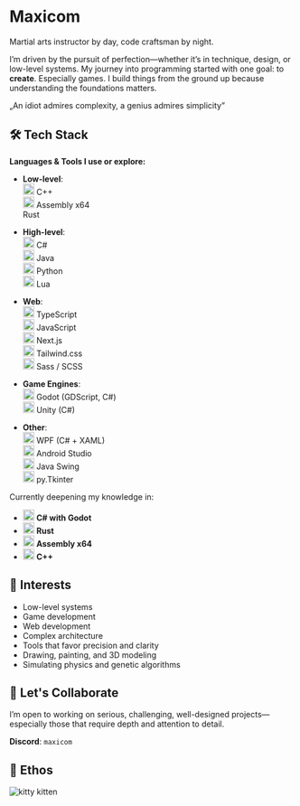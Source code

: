
# Maxicom

Martial arts instructor by day, code craftsman by night.

I’m driven by the pursuit of perfection—whether it’s in technique, design, or low-level systems. My journey into programming started with one goal: to **create**. Especially games. I build things from the ground up because understanding the foundations matters.

„An idiot admires complexity,
a genius admires simplicity”

## 🛠 Tech Stack

**Languages & Tools I use or explore:**


- **Low-level**:  
  <img src="https://cdn.jsdelivr.net/gh/devicons/devicon/icons/cplusplus/cplusplus-original.svg" width="20"/> C++  
  <img src="https://upload.wikimedia.org/wikipedia/commons/3/3b/X86_Assembly_Logo.svg" width="20"/> Assembly x64  
 Rust

- **High-level**:  
  <img src="https://cdn.jsdelivr.net/gh/devicons/devicon/icons/csharp/csharp-original.svg" width="20"/> C#  
  <img src="https://cdn.jsdelivr.net/gh/devicons/devicon/icons/java/java-original.svg" width="20"/> Java  
  <img src="https://cdn.jsdelivr.net/gh/devicons/devicon/icons/python/python-original.svg" width="20"/> Python  
  <img src="https://cdn.jsdelivr.net/gh/devicons/devicon/icons/lua/lua-original.svg" width="20"/> Lua  

- **Web**:  
  <img src="https://cdn.jsdelivr.net/gh/devicons/devicon/icons/typescript/typescript-original.svg" width="20"/> TypeScript  
  <img src="https://cdn.jsdelivr.net/gh/devicons/devicon/icons/javascript/javascript-original.svg" width="20"/> JavaScript  
  <img src="https://cdn.jsdelivr.net/gh/devicons/devicon/icons/nextjs/nextjs-original.svg" width="20"/> Next.js  
  <img src="https://cdn.jsdelivr.net/gh/devicons/devicon/icons/tailwindcss/tailwindcss-plain.svg" width="20"/> Tailwind.css  
  <img src="https://cdn.jsdelivr.net/gh/devicons/devicon/icons/sass/sass-original.svg" width="20"/> Sass / SCSS  

- **Game Engines**:  
  <img src="https://cdn.jsdelivr.net/gh/devicons/devicon/icons/godot/godot-original.svg" width="20"/> Godot (GDScript, C#)  
  <img src="https://cdn.jsdelivr.net/gh/devicons/devicon/icons/unity/unity-original.svg" width="20"/> Unity (C#)

- **Other**:  
  <img src="https://upload.wikimedia.org/wikipedia/commons/0/0e/Microsoft_.NET_logo.png" width="20"/> WPF (C# + XAML)  
  <img src="https://cdn.jsdelivr.net/gh/devicons/devicon/icons/androidstudio/androidstudio-original.svg" width="20"/> Android Studio  
  <img src="https://cdn.jsdelivr.net/gh/devicons/devicon/icons/java/java-original.svg" width="20"/> Java Swing  
  <img src="https://upload.wikimedia.org/wikipedia/commons/c/c3/Python-logo-notext.svg" width="20"/> py.Tkinter  

Currently deepening my knowledge in:  
- <img src="https://cdn.jsdelivr.net/gh/devicons/devicon/icons/godot/godot-original.svg" width="20"/> **C# with Godot**  
- <img src="https://cdn.jsdelivr.net/gh/devicons/devicon/icons/rust/rust-plain.svg" width="20"/> **Rust**  
- <img src="https://upload.wikimedia.org/wikipedia/commons/3/3b/X86_Assembly_Logo.svg" width="20"/> **Assembly x64**  
- <img src="https://cdn.jsdelivr.net/gh/devicons/devicon/icons/cplusplus/cplusplus-original.svg" width="20"/> **C++**





## 🎯 Interests

- Low-level systems  
- Game development  
- Web development  
- Complex architecture
- Tools that favor precision and clarity  
- Drawing, painting, and 3D modeling  
- Simulating physics and genetic algorithms

## 🤝 Let's Collaborate

I’m open to working on serious, challenging, well-designed projects—especially those that require depth and attention to detail.

**Discord**: `maxicom`

## 🧠 Ethos


![kitty kitten](https://cdn.discordapp.com/attachments/795084091187396609/1383936380396109836/Screenshot_20250616_002851_Instagram.jpg?ex=68509ab1&is=684f4931&hm=b6f6b179b6cd9bebd6517f59f3d58e80fe12e322365ff3fed6f8ab3dc2f395b3&)
